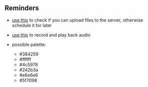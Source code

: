 ## Reminders

- [use this](https://docs.expo.dev/versions/latest/sdk/netinfo/) to check if you can upload files to the server, otherwise schedule it for later

- [use this](https://docs.expo.dev/versions/latest/sdk/audio/) to record and play back audio

- possible palette:
  - #384259
  - #ffffff
  - #4c5978
  - #242b3a
  - #e6e6e6
  - #5f7098